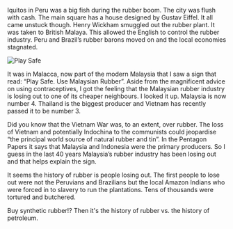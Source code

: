 Iquitos in Peru was a big fish during the rubber boom. The city was flush with cash. The main square has a house designed by Gustav Eiffel. It all came unstuck though. Henry Wickham smuggled out the rubber plant. It was taken to British Malaya. This allowed the English to control the rubber industry. Peru and Brazil’s rubber barons moved on and the local economies stagnated.

![Play Safe](http://farm3.staticflickr.com/2838/12066702805_866921e93c_b.jpg)

It was in Malacca, now part of the modern Malaysia that I saw a sign that read: “Play Safe. Use Malaysian Rubber”. Aside from the magnificent advice on using contraceptives, I got the feeling that the Malaysian rubber industry is losing out to one of its cheaper neighbours. I looked it up. Malaysia is now number 4. Thailand is the biggest producer and Vietnam has recently passed it to be number 3.

Did you know that the Vietnam War was, to an extent, over rubber. The loss of Vietnam and potentially Indochina to the communists could jeopardise “the principal world source of natural rubber and tin”. In the Pentagon Papers it says that Malaysia and Indonesia were the primary producers. So I guess in the last 40 years Malaysia’s rubber industry has been losing out and that helps explain the sign.
 
It seems the history of rubber is people losing out. The first people to lose out were not the Peruvians and Brazilians but the local Amazon Indians who were forced in to slavery to run the plantations. Tens of thousands were tortured and butchered.

Buy synthetic rubber!? Then it's the history of rubber vs. the history of petroleum.